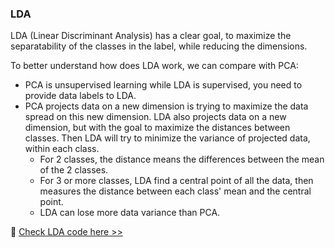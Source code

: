 ### LDA

LDA (Linear Discriminant Analysis) has a clear goal, to maximize the separatability of the classes in the label, while reducing the dimensions.

To better understand how does LDA work, we can compare with PCA:
* PCA is unsupervised learning while LDA is supervised, you need to provide data labels to LDA.
* PCA projects data on a new dimension is trying to maximize the data spread on this new dimension. LDA also projects data on a new dimension, but with the goal to maximize the distances between classes. Then LDA will try to minimize the variance of projected data, within each class.
  * For 2 classes, the distance means the differences between the mean of the 2 classes.
  * For 3 or more classes, LDA find a central point of all the data, then measures the distance between each class' mean and the central point.
  * LDA can lose more data variance than PCA.

🌻 [Check LDA code here >>][1]


[1]:https://github.com/lady-h-world/My_Garden/blob/main/code/crystal_ball/data_collector/magic_dimensional_reduction.ipynb
